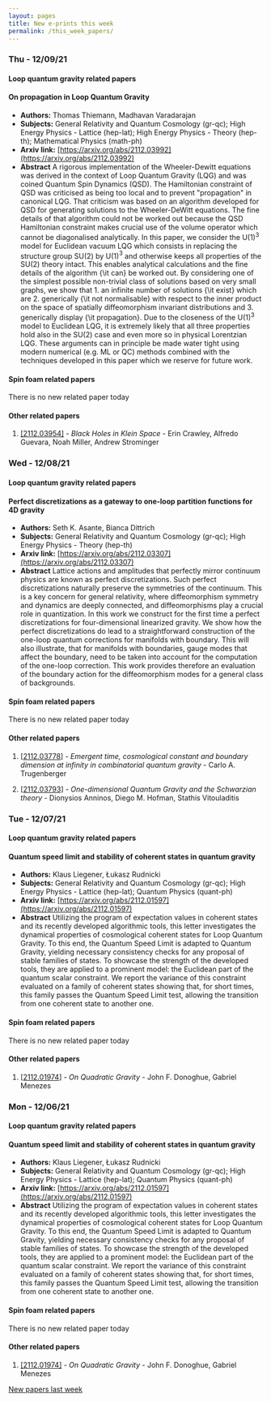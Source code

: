 ```yaml
---
layout: pages
title: New e-prints this week
permalink: /this_week_papers/
---
```




### Thu - 12/09/21

#### Loop quantum gravity related papers

#### **On propagation in Loop Quantum Gravity**
 - **Authors:** Thomas Thiemann, Madhavan Varadarajan
 - **Subjects:** General Relativity and Quantum Cosmology (gr-qc); High Energy Physics - Lattice (hep-lat); High Energy Physics - Theory (hep-th); Mathematical Physics (math-ph)
 - **Arxiv link:** [https://arxiv.org/abs/2112.03992](https://arxiv.org/abs/2112.03992)
 - **Abstract**
 A rigorous implementation of the Wheeler-Dewitt equations was derived in the context of Loop Quantum Gravity (LQG) and was coined Quantum Spin Dynamics (QSD). The Hamiltonian constraint of QSD was criticised as being too local and to prevent "propagation" in canonical LQG. That criticism was based on an algorithm developed for QSD for generating solutions to the Wheeler-DeWitt equations. The fine details of that algorithm could not be worked out because the QSD Hamiltonian constraint makes crucial use of the volume operator which cannot be diagonalised analytically. In this paper, we consider the U(1)$^3$ model for Euclidean vacuum LQG which consists in replacing the structure group SU(2) by U(1)$^3$ and otherwise keeps all properties of the SU(2) theory intact. This enables analytical calculations and the fine details of the algorithm {\it can} be worked out. By considering one of the simplest possible non-trivial class of solutions based on very small graphs, we show that 1. an infinite number of solutions {\it exist} which are 2. generically {\it not normalisable} with respect to the inner product on the space of spatially diffeomorphism invariant distributions and 3. generically display {\it propagation}. Due to the closeness of the U(1)$^3$ model to Euclidean LQG, it is extremely likely that all three properties hold also in the SU(2) case and even more so in physical Lorentzian LQG. These arguments can in principle be made water tight using modern numerical (e.g. ML or QC) methods combined with the techniques developed in this paper which we reserve for future work. 

#### Spin foam related papers

There is no new related paper today 



#### Other related papers

1. [[2112.03954]](https://arxiv.org/abs/2112.03954) - *Black Holes in Klein Space* - Erin Crawley, Alfredo Guevara, Noah Miller, Andrew Strominger



### Wed - 12/08/21

#### Loop quantum gravity related papers

#### **Perfect discretizations as a gateway to one-loop partition functions for  4D gravity**
 - **Authors:** Seth K. Asante, Bianca Dittrich
 - **Subjects:** General Relativity and Quantum Cosmology (gr-qc); High Energy Physics - Theory (hep-th)
 - **Arxiv link:** [https://arxiv.org/abs/2112.03307](https://arxiv.org/abs/2112.03307)
 - **Abstract**
 Lattice actions and amplitudes that perfectly mirror continuum physics are known as perfect discretizations. Such perfect discretizations naturally preserve the symmetries of the continuum. This is a key concern for general relativity, where diffeomorphism symmetry and dynamics are deeply connected, and diffeomorphisms play a crucial role in quantization. In this work we construct for the first time a perfect discretizations for four-dimensional linearized gravity. We show how the perfect discretizations do lead to a straightforward construction of the one-loop quantum corrections for manifolds with boundary. This will also illustrate, that for manifolds with boundaries, gauge modes that affect the boundary, need to be taken into account for the computation of the one-loop correction. This work provides therefore an evaluation of the boundary action for the diffeomorphism modes for a general class of backgrounds. 

#### Spin foam related papers

There is no new related paper today 



#### Other related papers

1. [[2112.03778]](https://arxiv.org/abs/2112.03778) - *Emergent time, cosmological constant and boundary dimension at infinity  in combinatorial quantum gravity* - Carlo A. Trugenberger

1. [[2112.03793]](https://arxiv.org/abs/2112.03793) - *One-dimensional Quantum Gravity and the Schwarzian theory* - Dionysios Anninos, Diego M. Hofman, Stathis Vitouladitis



### Tue - 12/07/21

#### Loop quantum gravity related papers

#### **Quantum speed limit and stability of coherent states in quantum gravity**
 - **Authors:** Klaus Liegener, Łukasz Rudnicki
 - **Subjects:** General Relativity and Quantum Cosmology (gr-qc); High Energy Physics - Lattice (hep-lat); Quantum Physics (quant-ph)
 - **Arxiv link:** [https://arxiv.org/abs/2112.01597](https://arxiv.org/abs/2112.01597)
 - **Abstract**
 Utilizing the program of expectation values in coherent states and its recently developed algorithmic tools, this letter investigates the dynamical properties of cosmological coherent states for Loop Quantum Gravity. To this end, the Quantum Speed Limit is adapted to Quantum Gravity, yielding necessary consistency checks for any proposal of stable families of states. To showcase the strength of the developed tools, they are applied to a prominent model: the Euclidean part of the quantum scalar constraint. We report the variance of this constraint evaluated on a family of coherent states showing that, for short times, this family passes the Quantum Speed Limit test, allowing the transition from one coherent state to another one. 

#### Spin foam related papers

There is no new related paper today 



#### Other related papers

1. [[2112.01974]](https://arxiv.org/abs/2112.01974) - *On Quadratic Gravity* - John F. Donoghue, Gabriel Menezes



### Mon - 12/06/21

#### Loop quantum gravity related papers

#### **Quantum speed limit and stability of coherent states in quantum gravity**
 - **Authors:** Klaus Liegener, Łukasz Rudnicki
 - **Subjects:** General Relativity and Quantum Cosmology (gr-qc); High Energy Physics - Lattice (hep-lat); Quantum Physics (quant-ph)
 - **Arxiv link:** [https://arxiv.org/abs/2112.01597](https://arxiv.org/abs/2112.01597)
 - **Abstract**
 Utilizing the program of expectation values in coherent states and its recently developed algorithmic tools, this letter investigates the dynamical properties of cosmological coherent states for Loop Quantum Gravity. To this end, the Quantum Speed Limit is adapted to Quantum Gravity, yielding necessary consistency checks for any proposal of stable families of states. To showcase the strength of the developed tools, they are applied to a prominent model: the Euclidean part of the quantum scalar constraint. We report the variance of this constraint evaluated on a family of coherent states showing that, for short times, this family passes the Quantum Speed Limit test, allowing the transition from one coherent state to another one. 

#### Spin foam related papers

There is no new related paper today 



#### Other related papers

1. [[2112.01974]](https://arxiv.org/abs/2112.01974) - *On Quadratic Gravity* - John F. Donoghue, Gabriel Menezes






[New papers last week]({{site.url}}/archived/weekly/pre-print/2021/12/06/archived_weekly_papers.html)